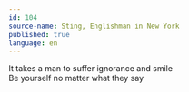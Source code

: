 ```yaml
---
id: 104
source-name: Sting, Englishman in New York
published: true
language: en
---
```

It takes a man to suffer ignorance and smile\
Be yourself no matter what they say
